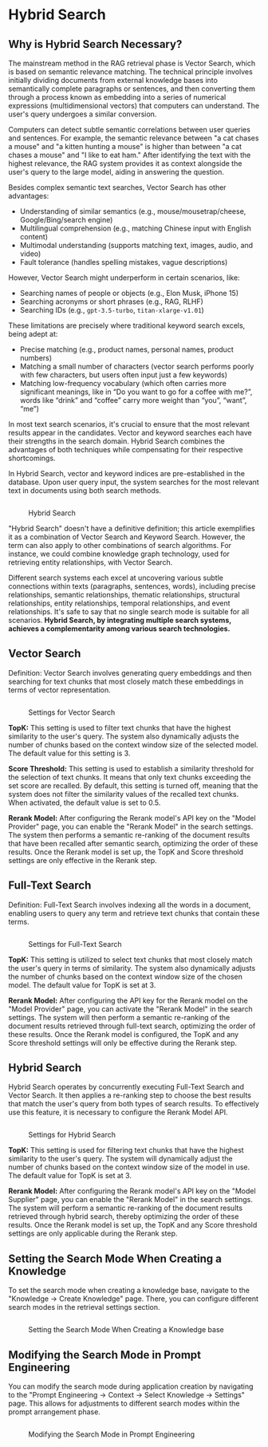# Hybrid Search

## Why is Hybrid Search Necessary?

The mainstream method in the RAG retrieval phase is Vector Search, which is based on semantic relevance matching. The technical principle involves initially dividing documents from external knowledge bases into semantically complete paragraphs or sentences, and then converting them through a process known as embedding into a series of numerical expressions (multidimensional vectors) that computers can understand. The user's query undergoes a similar conversion.

Computers can detect subtle semantic correlations between user queries and sentences. For example, the semantic relevance between "a cat chases a mouse" and "a kitten hunting a mouse" is higher than between "a cat chases a mouse" and "I like to eat ham." After identifying the text with the highest relevance, the RAG system provides it as context alongside the user's query to the large model, aiding in answering the question.

Besides complex semantic text searches, Vector Search has other advantages:

* Understanding of similar semantics (e.g., mouse/mousetrap/cheese, Google/Bing/search engine)
* Multilingual comprehension (e.g., matching Chinese input with English content)
* Multimodal understanding (supports matching text, images, audio, and video)
* Fault tolerance (handles spelling mistakes, vague descriptions)

However, Vector Search might underperform in certain scenarios, like:

* Searching names of people or objects (e.g., Elon Musk, iPhone 15)
* Searching acronyms or short phrases (e.g., RAG, RLHF)
* Searching IDs (e.g., `gpt-3.5-turbo`, `titan-xlarge-v1.01`)

These limitations are precisely where traditional keyword search excels, being adept at:

* Precise matching (e.g., product names, personal names, product numbers)
* Matching a small number of characters (vector search performs poorly with few characters, but users often input just a few keywords)
* Matching low-frequency vocabulary (which often carries more significant meanings, like in “Do you want to go for a coffee with me?”, words like “drink” and “coffee” carry more weight than “you”, “want”, “me”)

In most text search scenarios, it's crucial to ensure that the most relevant results appear in the candidates. Vector and keyword searches each have their strengths in the search domain. Hybrid Search combines the advantages of both techniques while compensating for their respective shortcomings.

In Hybrid Search, vector and keyword indices are pre-established in the database. Upon user query input, the system searches for the most relevant text in documents using both search methods.

<figure><img src="../../.gitbook/assets/image (2) (1) (1) (1).png" alt=""><figcaption><p>Hybrid Search</p></figcaption></figure>

"Hybrid Search" doesn't have a definitive definition; this article exemplifies it as a combination of Vector Search and Keyword Search. However, the term can also apply to other combinations of search algorithms. For instance, we could combine knowledge graph technology, used for retrieving entity relationships, with Vector Search.

Different search systems each excel at uncovering various subtle connections within texts (paragraphs, sentences, words), including precise relationships, semantic relationships, thematic relationships, structural relationships, entity relationships, temporal relationships, and event relationships. It's safe to say that no single search mode is suitable for all scenarios. **Hybrid Search, by integrating multiple search systems, achieves a complementarity among various search technologies.**

## Vector Search

Definition: Vector Search involves generating query embeddings and then searching for text chunks that most closely match these embeddings in terms of vector representation.

<figure><img src="../../.gitbook/assets/screenshot-20231119-174228.png" alt=""><figcaption><p>Settings for Vector Search</p></figcaption></figure>

**TopK:** This setting is used to filter text chunks that have the highest similarity to the user's query. The system also dynamically adjusts the number of chunks based on the context window size of the selected model. The default value for this setting is 3.

**Score Threshold:** This setting is used to establish a similarity threshold for the selection of text chunks. It means that only text chunks exceeding the set score are recalled. By default, this setting is turned off, meaning that the system does not filter the similarity values of the recalled text chunks. When activated, the default value is set to 0.5.

**Rerank Model:** After configuring the Rerank model's API key on the "Model Provider" page, you can enable the "Rerank Model" in the search settings. The system then performs a semantic re-ranking of the document results that have been recalled after semantic search, optimizing the order of these results. Once the Rerank model is set up, the TopK and Score threshold settings are only effective in the Rerank step.

## Full-Text Search

Definition: Full-Text Search involves indexing all the words in a document, enabling users to query any term and retrieve text chunks that contain these terms.

<figure><img src="../../.gitbook/assets/screenshot-20231119-174610.png" alt=""><figcaption><p>Settings for Full-Text Search</p></figcaption></figure>

**TopK:** This setting is utilized to select text chunks that most closely match the user's query in terms of similarity. The system also dynamically adjusts the number of chunks based on the context window size of the chosen model. The default value for TopK is set at 3.

**Rerank Model:** After configuring the API key for the Rerank model on the "Model Provider" page, you can activate the "Rerank Model" in the search settings. The system will then perform a semantic re-ranking of the document results retrieved through full-text search, optimizing the order of these results. Once the Rerank model is configured, the TopK and any Score threshold settings will only be effective during the Rerank step.

## Hybrid Search

Hybrid Search operates by concurrently executing Full-Text Search and Vector Search. It then applies a re-ranking step to choose the best results that match the user's query from both types of search results. To effectively use this feature, it is necessary to configure the Rerank Model API.

<figure><img src="../../.gitbook/assets/screenshot-20231119-175216.png" alt=""><figcaption><p>Settings for Hybrid Search</p></figcaption></figure>

**TopK:** This setting is used for filtering text chunks that have the highest similarity to the user's query. The system will dynamically adjust the number of chunks based on the context window size of the model in use. The default value for TopK is set at 3.

**Rerank Model:** After configuring the Rerank model's API key on the "Model Supplier" page, you can enable the "Rerank Model" in the search settings. The system will perform a semantic re-ranking of the document results retrieved through hybrid search, thereby optimizing the order of these results. Once the Rerank model is set up, the TopK and any Score threshold settings are only applicable during the Rerank step.

## Setting the Search Mode When Creating a Knowledge

To set the search mode when creating a knowledge base, navigate to the "Knowledge -> Create Knowledge" page. There, you can configure different search modes in the retrieval settings section.

<figure><img src="../../.gitbook/assets/screenshot-20231119-175958.png" alt=""><figcaption><p>Setting the Search Mode When Creating a Knowledge base</p></figcaption></figure>

## Modifying the Search Mode in Prompt Engineering

You can modify the search mode during application creation by navigating to the "Prompt Engineering -> Context -> Select Knowledge -> Settings" page. This allows for adjustments to different search modes within the prompt arrangement phase.

<figure><img src="../../.gitbook/assets/screenshot-20231119-182704.png" alt=""><figcaption><p>Modifying the Search Mode in Prompt Engineering</p></figcaption></figure>
